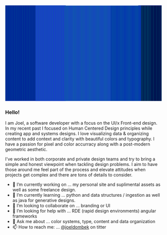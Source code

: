 <a href="/resume-portfolio-email.html" target="_blank">
  <img class="aligncenter" alt="Joel Dombek Design 2022" src="https://raw.githubusercontent.com/joeldom/asset/main/twitter-header.png" width="847" height="309" />
</a>

### Hello!

I am Joel, a software developer with a focus on the UI/x Front-end design. In my recent past I focused on Human Centered Design principles while creating app and systems designs. I love visualizing data & organizing content to add context and clarity with beautiful colors and typography. I have a passion for pixel and color accurracy along with a post-modern geometric aesthetic. 

I've worked in both corporate and private design teams and try to bring a simple and honest viewpoint when tackling design problems. I aim to have those around me feel part of the process and elevate attitudes when projects get complex and there are tons of details to consider. 

<!--
https://www.linkedin.com/in/joel-dombek-6b056828/
https://www.instagram.com/joeld/
https://www.twitch.tv/joeldombek
https://codepen.io/joeldom
http://joeldom.github.io/
http://joeldom.github.io/redesign/
https://joeldom.github.io/resume/
https://joeldom.github.io/style-guide/

**joeldom/joeldom** is a ✨ _special_ ✨ repository because its `README.md` (this file) appears on your GitHub profile.

Tools I Use

General

    Firefox as primary browser
    Fantastical for calendars
    Slack & Discord for VC chat

Design

    Figma for design and prototyping
    Photoshop for image processing & editing
    Lightroom or NoMacs for batch image processing

Development

    Atom & VSCode for coding or writing
    GitKraken for version control
    
Video

    OBS for recording
    VLC for viewing and testing
    After Effects for editing


Here are some ideas to get you started:

- 🔭 I’m currently working on ...
- 🌱 I’m currently learning ...
- 👯 I’m looking to collaborate on ...
- 🤔 I’m looking for help with ...
- 💬 Ask me about ...
- 📫 How to reach me: ...
- 😄 Pronouns: ...
- ⚡ Fun fact: ...
-->

- 🔭 I’m currently working on ... my personal site and suplimental assets as well as some freelance design.
- 🌱 I’m currently learning ... python and data structures / ingestion as well as java for generative designs.
- 👯 I’m looking to collaborate on ... branding or UI
- 🤔 I’m looking for help with ... RDE (rapid design environments) angular frameworks
- 💬 Ask me about ... color systems, type, content and data organization
- 📫 How to reach me: ... <a href="https://twitter.com/joeldombek" target="_blank">@joeldombek</a> on titter

